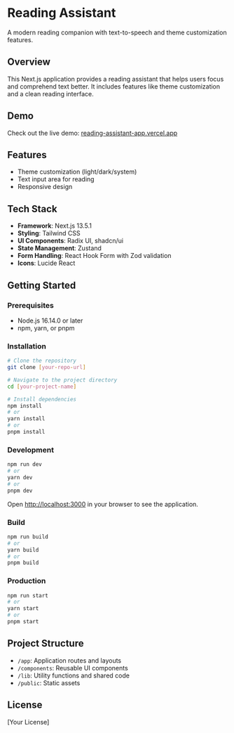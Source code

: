 # Reading Assistant

A modern reading companion with text-to-speech and theme customization features.

## Overview

This Next.js application provides a reading assistant that helps users focus and comprehend text better. It includes features like theme customization and a clean reading interface.

## Demo

Check out the live demo: [reading-assistant-app.vercel.app](https://reading-assistant-app.vercel.app)

## Features

- Theme customization (light/dark/system)
- Text input area for reading
- Responsive design

## Tech Stack

- **Framework**: Next.js 13.5.1
- **Styling**: Tailwind CSS
- **UI Components**: Radix UI, shadcn/ui
- **State Management**: Zustand
- **Form Handling**: React Hook Form with Zod validation
- **Icons**: Lucide React

## Getting Started

### Prerequisites

- Node.js 16.14.0 or later
- npm, yarn, or pnpm

### Installation

```bash
# Clone the repository
git clone [your-repo-url]

# Navigate to the project directory
cd [your-project-name]

# Install dependencies
npm install
# or
yarn install
# or
pnpm install
```

### Development

```bash
npm run dev
# or
yarn dev
# or
pnpm dev
```

Open [http://localhost:3000](http://localhost:3000) in your browser to see the application.

### Build

```bash
npm run build
# or
yarn build
# or
pnpm build
```

### Production

```bash
npm run start
# or
yarn start
# or
pnpm start
```

## Project Structure

- `/app`: Application routes and layouts
- `/components`: Reusable UI components
- `/lib`: Utility functions and shared code
- `/public`: Static assets

## License

[Your License]
